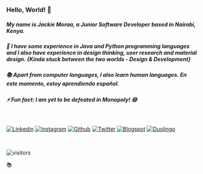 <h3>Hello, World! 👋</h3>

<!-- Main content-->
<p><h5>My name is Jackie Moraa, a Junior Software Developer based in Nairobi, Kenya. </h5></p>
<p><h5>🌱 I have some experience in Java and Python programming languages and I also have experience in design thinking, user research and material design. {Kinda stuck between the two worlds - Design & Development}</h5></p>
<p><h5>📚 Apart from computer languages, I also learn human languages. En este momento, estoy aprendiendo español.</p></h5>
<p><h5>⚡ Fun fact: I am yet to be defeated in Monopoly! 😄</h5></p>

</br>

<!-- Social media badges-->
[![Linkedin](https://img.shields.io/badge/-LinkedIn-blue?style=flat&logo=Linkedin&logoColor=white)](https://www.linkedin.com/in/jackie-moraa-59786470/)
[![Instagram](https://img.shields.io/badge/-Instagram-c13584?style=flat&labelColor=c13584&logo=instagram&logoColor=white)](https://www.instagram.com/kymoraa/)
[![Github](https://img.shields.io/badge/-Github-000?style=flat&logo=Github&logoColor=white)](https://github.com/kymoraa/)
[![Twitter](https://img.shields.io/badge/-Twitter-blue?style=flat&logo=Twitter&logoColor=white)](https://twitter.com/kymoraa/)
[![Blogspot](https://img.shields.io/badge/-Blogspot-orange?style=flat&logo=Blogger&logoColor=white)](https://uxcanvas.blogspot.com/)
[![Duolingo](https://img.shields.io/badge/-Duolingo-green?style=flat&logo=Duolingo&logoColor=white)](https://www.duolingo.com/profile/r5cttVCY)

</br>

<!-- Visitors stats-->
![visitors](https://visitor-badge.glitch.me/badge?page_id=kymoraa.visitor-badge)


<!--
**Kymoraa/Kymoraa** is a ✨ _special_ ✨ repository because its `README.md` (this file) appears on your GitHub profile.

Here are some ideas to get you started:

- 🔭 I’m currently working on ...
- 🌱 I’m currently learning ...
- 👯 I’m looking to collaborate on ...
- 🤔 I’m looking for help with ...
- 💬 Ask me about ...
- 📫 How to reach me: ...
- 😄 Pronouns: ...
- ⚡ Fun fact: ...
--> 📚 
